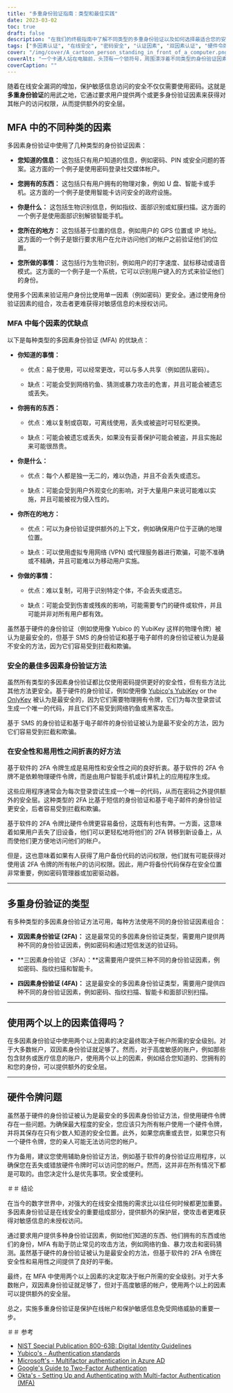 ```yaml
---
title: "多重身份验证指南：类型和最佳实践"
date: 2023-03-02
toc: true
draft: false
description: "在我们的终极指南中了解不同类型的多重身份验证以及如何选择最适合您的安全需求的身份验证。"
tags: ["多因素认证", "在线安全", "密码安全", "认证因素", "双因素认证", "硬件令牌", "软件认证", "网络安全", "网络钓鱼攻击", "黑客攻击预防", "数据保护", "身份验证", "密码安全", "安全令牌", "访问控制", "身份盗窃", "网络威胁", "数字安全", "身份验证应用程序", "网络防御"]
cover: "/img/cover/A_cartoon_person_standing_in_front_of_a_computer.png"
coverAlt: "一个卡通人站在电脑前，头顶有一个锁符号，周围漂浮着不同类型的身份验证因素，如钥匙、手机、指纹等"
coverCaption: ""
---
```


随着在线安全漏洞的增加，保护敏感信息访问的安全不仅仅需要使用密码。这就是**多重身份验证**的用武之地，它通过要求用户提供两个或更多身份验证因素来获得对其帐户的访问权限，从而提供额外的安全层。

## MFA 中的不同种类的因素

多因素身份验证中使用了几种类型的身份验证因素：

- **您知道的信息：** 这包括只有用户知道的信息，例如密码、PIN 或安全问题的答案。这方面的一个例子是使用密码登录社交媒体帐户。

- **您拥有的东西：** 这包括只有用户拥有的物理对象，例如 U 盘、智能卡或手机。这方面的一个例子是使用智能卡访问安全的政府设施。

- **你是什么：** 这包括生物识别信息，例如指纹、面部识别或虹膜扫描。这方面的一个例子是使用面部识别解锁智能手机。

- **您所在的地方：** 这包括基于位置的信息，例如用户的 GPS 位置或 IP 地址。这方面的一个例子是银行要求用户在允许访问他们的帐户之前验证他们的位置。

- **您所做的事情：** 这包括行为生物识别，例如用户的打字速度、鼠标移动或语音模式。这方面的一个例子是一个系统，它可以识别用户键入的方式来验证他们的身份。

使用多个因素来验证用户身份比使用单一因素（例如密码）更安全。通过使用身份验证因素的组合，攻击者更难获得对敏感信息的未授权访问。

### MFA 中每个因素的优缺点

以下是每种类型的多因素身份验证 (MFA) 的优缺点：

- **你知道的事情：**

  - 优点：易于使用，可以经常更改，可以与多人共享（例如团队密码）。
  
  - 缺点：可能会受到网络钓鱼、猜测或暴力攻击的危害，并且可能会被遗忘或丢失。

- **你拥有的东西：**

  - 优点：难以复制或窃取，可离线使用，丢失或被盗时可轻松更换。
  
  - 缺点：可能会被遗忘或丢失，如果没有妥善保护可能会被盗，并且实施起来可能很昂贵。

- **你是什么：**

  - 优点：每个人都是独一无二的，难以伪造，并且不会丢失或遗忘。
  
  - 缺点：可能会受到用户外观变化的影响，对于大量用户来说可能难以实施，并且可能被视为侵入性的。

- **你所在的地方：**

  - 优点：可以为身份验证提供额外的上下文，例如确保用户位于正确的地理位置。
  
  - 缺点：可以使用虚拟专用网络 (VPN) 或代理服务器进行欺骗，可能不准确或不精确，并且可能难以为移动用户实施。

- **你做的事情：**

  - 优点：难以复制，可用于识别特定个体，不会丢失或遗忘。
  
  - 缺点：可能会受到伤害或残疾的影响，可能需要专门的硬件或软件，并且可能并非对所有用户都有效。
  
虽然基于硬件的身份验证（例如使用像 Yubico 的 YubiKey 这样的物理令牌）被认为是最安全的，但基于 SMS 的身份验证和基于电子邮件的身份验证被认为是最不安全的方法，因为它们容易受到拦截和欺骗。

### 安全的最佳多因素身份验证方法

虽然所有类型的多因素身份验证都比仅使用密码提供更好的安全性，但有些方法比其他方法更安全。基于硬件的身份验证，例如使用像 [Yubico's YubiKey](https://amzn.to/3kPk1wy) or the [OnlyKey](https://amzn.to/3Zi5SXM) 被认为是最安全的，因为它们需要物理拥有令牌，它们为每次登录尝试生成一个唯一的代码，并且它们不易受到网络钓鱼或黑客攻击。

基于 SMS 的身份验证和基于电子邮件的身份验证被认为是最不安全的方法，因为它们容易受到拦截和欺骗。

### 在安全性和易用性之间折衷的好方法

基于软件的 2FA 令牌生成是易用性和安全性之间的良好折衷。基于软件的 2FA 令牌不是依赖物理硬件令牌，而是由用户智能手机或计算机上的应用程序生成。

这些应用程序通常会为每次登录尝试生成一个唯一的代码，从而在密码之外提供额外的安全层。这种类型的 2FA 比基于短信的身份验证和基于电子邮件的身份验证更安全，后者容易受到拦截和欺骗。

基于软件的 2FA 令牌比硬件令牌更容易备份，这既有利也有弊。一方面，这意味着如果用户丢失了旧设备，他们可以更轻松地将他们的 2FA 转移到新设备上，从而使他们更方便地访问他们的帐户。

但是，这也意味着如果有人获得了用户备份代码的访问权限，他们就有可能获得对使用该 2FA 令牌的所有帐户的访问权限。因此，用户将备份代码保存在安全位置非常重要，例如密码管理器或加密驱动器。
______

## 多重身份验证的类型

有多种类型的多因素身份验证方法可用，每种方法使用不同的身份验证因素组合：

- **双因素身份验证 (2FA)：** 这是最常见的多因素身份验证类型，需要用户提供两种不同的身份验证因素，例如密码和通过短信发送的验证码。

- **三因素身份验证（3FA）：**这需要用户提供三种不同的身份验证因素，例如密码、指纹扫描和智能卡。

- **四因素身份验证 (4FA)：** 这是最安全的多因素身份验证类型，需要用户提供四种不同的身份验证因素，例如密码、指纹扫描、智能卡和面部识别扫描。

______

## 使用两个以上的因素值得吗？

在多因素身份验证中使用两个以上因素的决定最终取决于帐户所需的安全级别。对于大多数帐户，双因素身份验证就足够了。然而，对于高度敏感的账户，例如那些包含财务或医疗信息的账户，使用两个以上的因素，例如结合您知道的、您拥有的和您的身份，可以提供额外的安全层。

______

## 硬件令牌问题

虽然基于硬件的身份验证被认为是最安全的多因素身份验证方法，但使用硬件令牌存在一些问题。为确保最大程度的安全，您应该只为所有帐户使用一个硬件令牌，并将其保存在只有少数人知道的安全位置。此外，如果您病重或去世，如果您只有一个硬件令牌，您的亲人可能无法访问您的帐户。

作为备用，建议您使用辅助身份验证方法，例如基于软件的身份验证应用程序，以确保您在丢失或错放硬件令牌时可以访问您的帐户。然而，这并非在所有情况下都是可取的。由您决定什么是优先事项。安全或便利。

＃＃ 结论

在当今的数字世界中，对强大的在线安全措施的需求比以往任何时候都更加重要。多因素身份验证是在线安全的重要组成部分，提供额外的保护层，使攻击者更难获得对敏感信息的未授权访问。

通过要求用户提供多种身份验证因素，例如他们知道的东西、他们拥有的东西或他们的身份，MFA 有助于防止常见的攻击方法，例如网络钓鱼、暴力攻击和密码猜测。虽然基于硬件的身份验证被认为是最安全的方法，但基于软件的 2FA 令牌在安全性和易用性之间提供了良好的平衡。

最终，在 MFA 中使用两个以上因素的决定取决于帐户所需的安全级别。对于大多数帐户，双因素身份验证就足够了，但对于高度敏感的帐户，使用两个以上的因素可以提供额外的安全层。

总之，实施多重身份验证是保护在线帐户和保护敏感信息免受网络威胁的重要一步。

＃＃ 参考

- [NIST Special Publication 800-63B: Digital Identity Guidelines](https://nvlpubs.nist.gov/nistpubs/SpecialPublications/NIST.SP.800-63b.pdf)
- [Yubico's - Authentication standards](https://www.yubico.com/authentication-standards/)
- [Microsoft's - Multifactor authentication in Azure AD ](https://www.microsoft.com/en-us/security/business/identity-access/azure-active-directory-mfa-multi-factor-authentication)
- [Google's Guide to Two-Factor Authentication](https://www.google.com/landing/2step/)
- [Okta's - Setting Up and Authenticating with Multi-factor Authentication (MFA)](https://support.okta.com/help/s/end-user-adoption-toolkit/setting-up-mfa-for-end-users?language=en_US)
